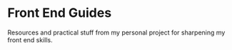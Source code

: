 # Front End Guides

Resources and practical stuff from my personal project for sharpening my front end skills.